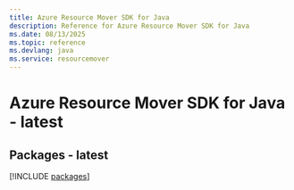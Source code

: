 ```yaml
---
title: Azure Resource Mover SDK for Java
description: Reference for Azure Resource Mover SDK for Java
ms.date: 08/13/2025
ms.topic: reference
ms.devlang: java
ms.service: resourcemover
---
```

# Azure Resource Mover SDK for Java - latest
## Packages - latest
[!INCLUDE [packages](resource-mover-index.md)]